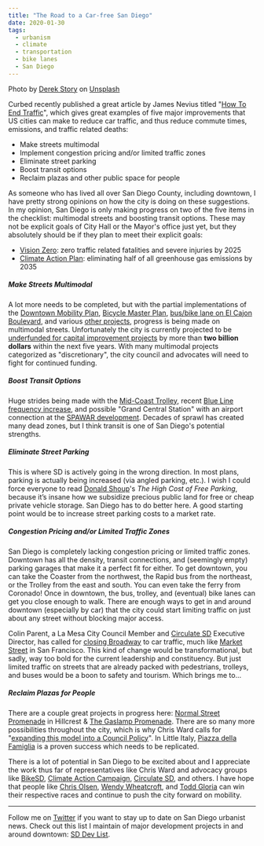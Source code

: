 ```yaml
---
title: "The Road to a Car-free San Diego"
date: 2020-01-30
tags:
  - urbanism
  - climate
  - transportation
  - bike lanes
  - San Diego
---
```


Photo by [Derek Story](https://unsplash.com/@derekstory?utm_source=unsplash&utm_medium=referral&utm_content=creditCopyText) on [Unsplash](https://unsplash.com/s/photos/san-diego?utm_source=unsplash&utm_medium=referral&utm_content=creditCopyText)

Curbed recently published a great article by James Nevius titled "[How To End Traffic](https://www.curbed.com/2020/1/29/21112477/car-free-in-america)", which gives great examples of five major improvements that US cities can make to reduce car traffic, and thus reduce commute times, emissions, and traffic related deaths:

- Make streets multimodal
- Implement congestion pricing and/or limited traffic zones
- Eliminate street parking
- Boost transit options
- Reclaim plazas and other public space for people

As someone who has lived all over San Diego County, including downtown, I have pretty strong opinions on how the city is doing on these suggestions. In my opinion, San Diego is only making progress on two of the five items in the checklist: multimodal streets and boosting transit options. These may not be explicit goals of City Hall or the Mayor's office just yet, but they absolutely should be if they plan to meet their explicit goals:

- [Vision Zero](https://www.sandiego.gov/vision-zero): zero traffic related fatalities and severe injuries by 2025
- [Climate Action Plan](https://www.sandiego.gov/sustainability/climate-action-plan): eliminating half of all greenhouse gas emissions by 2035

##### Make Streets Multimodal

A lot more needs to be completed, but with the partial implementations of the [Downtown Mobility Plan](https://bikesd.org/portfolio/downtown-mobility-plan/), [Bicycle Master Plan](https://www.sandiego.gov/planning/programs/transportation/mobility/bicycleplan), [bus/bike lane on El Cajon Boulevard](https://thedailyaztec.com/98337/news/new-bus-only-lanes-help-transit-commuters-to-sdsu/), and various [other projects](https://bikesd.org/campaigns/), progress is being made on multimodal streets. Unfortunately the city is currently projected to be [underfunded for capital improvement projects](https://onbase.sandiego.gov/OnBaseAgendaOnline/Documents/ViewDocument/5%20year%20CIP%20-%20ATI%20-%20012720.pdf.pdf?meetingId=3859&documentType=Agenda&itemId=186676&publishId=360860&isSection=false) by more than **two billion dollars** within the next five years. With many multimodal projects categorized as "discretionary", the city council and advocates will need to fight for continued funding.

##### Boost Transit Options

Huge strides being made with the [Mid-Coast Trolley](https://www.keepsandiegomoving.com/Mid-coast/midcoast-intro.aspx), recent [Blue Line frequency increase](https://timesofsandiego.com/politics/2020/01/27/mts-increases-weekday-blue-line-frequency-to-7-minutes-to-serve-more-riders/), and possible "Grand Central Station" with an airport connection at the [SPAWAR development](https://www.10news.com/news/local-news/officials-navy-sign-pact-on-potential-grand-central-station-for-san-diego). Decades of sprawl has created many dead zones, but I think transit is one of San Diego's potential strengths.

##### Eliminate Street Parking

This is where SD is actively going in the wrong direction. In most plans, parking is actually being increased (via angled parking, etc.). I wish I could force everyone to read [Donald Shoup](https://www.shoupdogg.com/)'s _The High Cost of Free Parking_, because it’s insane how we subsidize precious public land for free or cheap private vehicle storage. San Diego has to do better here. A good starting point would be to increase street parking costs to a market rate.

##### Congestion Pricing and/or Limited Traffic Zones

San Diego is completely lacking congestion pricing or limited traffic zones. Downtown has all the density, transit connections, and (seemingly empty) parking garages that make it a perfect fit for either. To get downtown, you can take the Coaster from the northwest, the Rapid bus from the northeast, or the Trolley from the east and south. You can even take the ferry from Coronado! Once in downtown, the bus, trolley, and (eventual) bike lanes can get you close enough to walk. There are enough ways to get in and around downtown (especially by car) that the city could start limiting traffic on just about any street without blocking major access.

Colin Parent, a La Mesa City Council Member and [Circulate SD](http://www.circulatesd.org) Executive Director, has called for [closing Broadway](https://twitter.com/ColinParent/status/1222541941440516096) to car traffic, much like [Market Street](https://medium.com/@LondonBreed/making-market-street-car-free-32679e0372a) in San Francisco. This kind of change would be transformational, but sadly, way too bold for the current leadership and constituency. But just limited traffic on streets that are already packed with pedestrians, trolleys, and buses would be a boon to safety and tourism. Which brings me to...

##### Reclaim Plazas for People

There are a couple great projects in progress here: [Normal Street Promenade](https://sduptownnews.com/promenade-on-the-hillcrest-horizon/) in Hillcrest & [The Gaslamp Promenade](https://gaslamp.org/promenade/). There are so many more possibilities throughout the city, which is why Chris Ward calls for "[expanding this model into a Council Policy](https://onbase.sandiego.gov/OnBaseAgendaOnline/Documents/ViewDocument/CM%20Ward%202020_Memo_D3_Infrastructure%20Priorities_Final.pdf.pdf?meetingId=3859&documentType=Agenda&itemId=186680&publishId=360856&isSection=false)". In Little Italy, [Piazza della Famiglia](https://www.littleitalysd.com/explore/piazza-della-famiglia) is a proven success which needs to be replicated.

There is a lot of potential in San Diego to be excited about and I appreciate the work thus far of representatives like Chris Ward and advocacy groups like [BikeSD](http://bikesd.org/), [Climate Action Campaign](https://www.climateactioncampaign.org/), [Circulate SD](http://www.circulatesd.org/), and others. I have hope that people like [Chris Olsen](https://votechrisolsen.com/), [Wendy Wheatcroft](https://www.wendy4sd.com/), and [Todd Gloria](https://toddgloria.com/) can win their respective races and continue to push the city forward on mobility.

---

Follow me on [Twitter](https://twitter.com/simpixelated) if you want to stay up to date on San Diego urbanist news. Check out this list I maintain of major development projects in and around downtown: [SD Dev List](https://sd-dev-list.netlify.com/).
